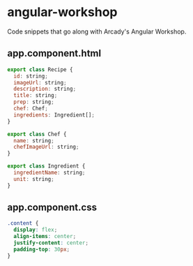 # angular-workshop
Code snippets that go along with Arcady's Angular Workshop.

## app.component.html

```javascript
export class Recipe {
  id: string;
  imageUrl: string;
  description: string;
  title: string;
  prep: string;
  chef: Chef;
  ingredients: Ingredient[];
}

export class Chef {
  name: string;
  chefImageUrl: string;
}

export class Ingredient {
  ingredientName: string;
  unit: string;
}
```

## app.component.css

```css
.content {
  display: flex;
  align-items: center;
  justify-content: center;
  padding-top: 30px;
}
```
